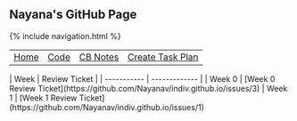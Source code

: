 ## Nayana's GitHub Page
{% include navigation.html %}
<table>
     <tr>
         <td><a href=".">Home</a></td>
         <td><a href="code">Code</a></td>
         <td><a href="notes">CB Notes</a></td>
         <td><a href="create">Create Task Plan</a></td>
     </tr>
 </table>
| Week        | Review Ticket |
| ----------- | ------------- |
| Week 0      | [Week 0 Review Ticket](https://github.com/Nayanav/indiv.github.io/issues/3)
| Week 1      | [Week 1 Review Ticket](https://github.com/Nayanav/indiv.github.io/issues/1)
